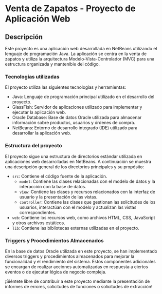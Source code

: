 # Venta de Zapatos - Proyecto de Aplicación Web

## Descripción

Este proyecto es una aplicación web desarrollada en NetBeans utilizando el lenguaje de programación Java. La aplicación se centra en la venta de zapatos y utiliza la arquitectura Modelo-Vista-Controlador (MVC) para una estructura organizada y mantenible del código.


### Tecnologías utilizadas

El proyecto utiliza las siguientes tecnologías y herramientas:

- Java: Lenguaje de programación principal utilizado en el desarrollo del proyecto.
- GlassFish: Servidor de aplicaciones utilizado para implementar y ejecutar la aplicación web.
- Oracle Database: Base de datos Oracle utilizada para almacenar información sobre productos, usuarios y órdenes de compra.
- NetBeans: Entorno de desarrollo integrado (IDE) utilizado para desarrollar la aplicación web.

### Estructura del proyecto

El proyecto sigue una estructura de directorios estándar utilizada en aplicaciones web desarrolladas en NetBeans. A continuación se muestra una descripción general de los directorios principales y su propósito:

- `src`: Contiene el código fuente de la aplicación.
  - `model`: Contiene las clases relacionadas con el modelo de datos y la interacción con la base de datos.
  - `view`: Contiene las clases y recursos relacionados con la interfaz de usuario y la presentación de las vistas.
  - `controller`: Contiene las clases que gestionan las solicitudes de los usuarios, interactúan con el modelo y actualizan las vistas correspondientes.
- `web`: Contiene los recursos web, como archivos HTML, CSS, JavaScript y otros archivos estáticos.
- `lib`: Contiene las bibliotecas externas utilizadas en el proyecto.

### Triggers y Procedimientos Almacenados
En la base de datos Oracle utilizada en este proyecto, se han implementado diversos triggers y procedimientos almacenados para mejorar la funcionalidad y el rendimiento del sistema. Estos componentes adicionales se encargan de realizar acciones automatizadas en respuesta a ciertos eventos o de ejecutar lógica de negocio compleja.


¡Siéntete libre de contribuir a este proyecto mediante la presentación de informes de errores, solicitudes de funciones o solicitudes de extracción!
